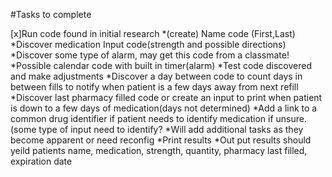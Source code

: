 #Tasks to complete

[x]Run code found in initial research
    *(create) Name code (First,Last)
    *Discover medication Input code(strength and possible directions)
    *Discover some type of alarm, may get this code from a classmate!
    *Possible calendar code with built in timer(alarm)
    *Test code discovered and make adjustments
    *Discover a day between code to count days in between fills to notify when patient is a few days away from next refill 
    *Discover last pharmacy filled code or create an input to print when patient is down to a few days of medication(days not determined)
    *Add a link to a common drug identifier if patient needs to identify medication if unsure.(some type of input need to identify?
    *Will add additional tasks as they become apparent or need reconfig
    *Print results
    *Out put results should yeild patients name, medication, strength, quantity, pharmacy last filled, expiration date

